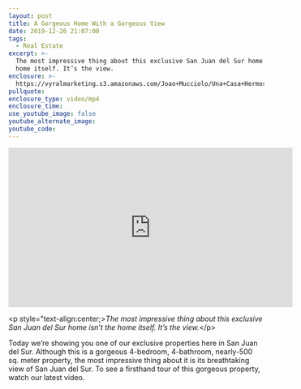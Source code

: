 ```yaml
---
layout: post
title: A Gorgeous Home With a Gorgeous View
date: 2019-12-26 21:07:00
tags:
  - Real Estate
excerpt: >-
  The most impressive thing about this exclusive San Juan del Sur home isn’t the
  home itself. It’s the view.
enclosure: >-
  https://vyralmarketing.s3.amazonaws.com/Joao+Mucciolo/Una+Casa+Hermosa+con+una+Vista+Hermosa.mp4
pullquote:
enclosure_type: video/mp4
enclosure_time:
use_youtube_image: false
youtube_alternate_image:
youtube_code:
---
```


<iframe width="560" height="315" src="https://www.youtube.com/embed/_42AnC_Txq8" frameborder="0" allow="accelerometer; autoplay; encrypted-media; gyroscope; picture-in-picture" allowfullscreen=""></iframe>

&lt;p style="text-align:center;&gt;*The most impressive thing about this exclusive San Juan del Sur home isn’t the home itself. It’s the view.*&lt;/p&gt;

Today we’re showing you one of our exclusive properties here in San Juan del Sur. Although this is a gorgeous 4-bedroom, 4-bathroom, nearly-500 sq. meter property, the most impressive thing about it is its breathtaking view of San Juan del Sur. To see a firsthand tour of this gorgeous property, watch our latest video.

&nbsp;